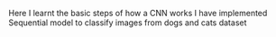 Here I learnt the basic steps of how a CNN works
I have implemented Sequential model to classify images from dogs and cats dataset
